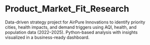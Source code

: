# Product_Market_Fit_Research
Data-driven strategy project for AirPure Innovations to identify priority cities, health impacts, and demand triggers using AQI, health, and population data (2022–2025). Python-based analysis with insights visualized in a business-ready dashboard.
